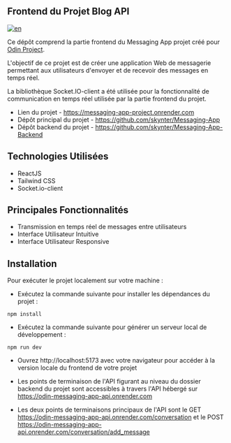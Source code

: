 ## Frontend du Projet Blog API

[![en](https://img.shields.io/badge/lang-en-red)](README.md)

Ce dépôt comprend la partie frontend du Messaging App projet créé pour [Odin Project](https://www.theodinproject.com/lessons/nodejs-messaging-app).

L'objectif de ce projet est de créer une application Web de messagerie permettant aux utilisateurs d'envoyer et de recevoir des messages en temps réel.

La bibliothèque Socket.IO-client a été utilisée pour la fonctionnalité de communication en temps réel utilisée par la partie frontend du projet.

- Lien du projet - https://messaging-app-project.onrender.com
- Dépôt principal du projet - https://github.com/skynter/Messaging-App
- Dépôt backend du projet - https://github.com/skynter/Messaging-App-Backend

## Technologies Utilisées

- ReactJS
- Tailwind CSS
- Socket.io-client

## Principales Fonctionnalités

- Transmission en temps réel de messages entre utilisateurs
- Interface Utilisateur Intuitive
- Interface Utilisateur Responsive

## Installation

Pour exécuter le projet localement sur votre machine :

- Exécutez la commande suivante pour installer les dépendances du projet :

```
npm install
```

- Exécutez la commande suivante pour générer un serveur local de développement :

```
npm run dev
```

- Ouvrez http://localhost:5173 avec votre navigateur pour accéder à la version locale du frontend de votre projet

- Les points de terminaison de l'API figurant au niveau du dossier backend du projet sont accessibles à travers l'API hébergé sur https://odin-messaging-app-api.onrender.com

- Les deux points de terminaisons principaux de l'API sont le GET https://odin-messaging-app-api.onrender.com/conversation et le POST https://odin-messaging-app-api.onrender.com/conversation/add_message
